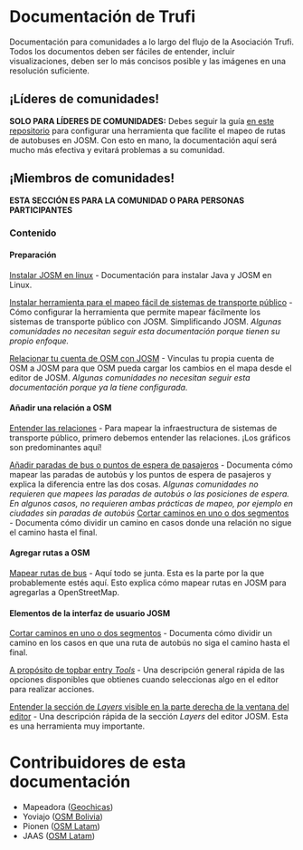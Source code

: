 # Documentación de Trufi

Documentación para comunidades a lo largo del flujo de la Asociación Trufi. Todos los documentos deben ser fáciles de entender, incluir visualizaciones, deben ser lo más concisos posible y las imágenes en una resolución suficiente.

## ¡Líderes de comunidades!

**SOLO PARA LÍDERES DE COMUNIDADES:** Debes seguir la guía [en este repositorio](https://github.com/trufi-association/routemapping_josmconfig) para configurar una herramienta que facilite el mapeo de rutas de autobuses en JOSM. Con esto en mano, la documentación aquí será mucho más efectiva y evitará problemas a su comunidad.

## ¡Miembros de comunidades!

**ESTA SECCIÓN ES PARA LA COMUNIDAD O PARA PERSONAS PARTICIPANTES**

### Contenido

#### Preparación

[Instalar JOSM en linux](installing-josm-on-linux/index.md) - Documentación para instalar Java y JOSM en Linux.

[Instalar herramienta para el mapeo fácil de sistemas de transporte público](installing-mapping-tool/index.md) - Cómo configurar la herramienta que permite mapear fácilmente los sistemas de transporte público con JOSM. Simplificando JOSM. _Algunas comunidades no necesitan seguir esta documentación porque tienen su propio enfoque._

[Relacionar tu cuenta de OSM con JOSM](oauth-josm/index.md) - Vinculas tu propia cuenta de OSM a JOSM para que OSM pueda cargar los cambios en el mapa desde el editor de JOSM. _Algunas comunidades no necesitan seguir esta documentación porque ya la tiene configurada._

#### Añadir una relación a OSM

[Entender las relaciones](understanding-relations/index.md) - Para mapear la infraestructura de sistemas de transporte público, primero debemos entender las relaciones. ¡Los gráficos son predominantes aquí!

[Añadir paradas de bus o puntos de espera de pasajeros](adding-bus-stops/index.md) - Documenta cómo mapear las paradas de autobús y los puntos de espera de pasajeros y explica la diferencia entre las dos cosas. _Algunas comunidades no requieren que mapees las paradas de autobús o las posiciones de espera. En algunos casos, no requieren ambas prácticas de mapeo, por ejemplo en ciudades sin paradas de autobús_
[Cortar caminos en uno o dos segmentos](split-ways/index.md) - Documenta cómo dividir un camino en casos donde una relación no sigue el camino hasta el final.

#### Agregar rutas a OSM

[Mapear rutas de bus](mapping-routes/index.md) - Aquí todo se junta. Esta es la parte por la que probablemente estés aquí. Esto explica cómo mapear rutas en JOSM para agregarlas a OpenStreetMap.

#### Elementos de la interfaz de usuario JOSM

[Cortar caminos en uno o dos segmentos](split-ways/index.md) - Documenta cómo dividir un camino en los casos en que una ruta de autobús no siga el camino hasta el final.

[A propósito de topbar entry _Tools_](josm-tools/index.md) - Una descripción general rápida de las opciones disponibles que obtienes cuando seleccionas algo en el editor para realizar acciones.

[Entender la sección de _Layers_ visible en la parte derecha de la ventana del editor](josm-editor-layers/index.md) - Una descripción rápida de la sección _Layers_ del editor JOSM. Esta es una herramienta muy importante.

# Contribuidores de esta documentación

- Mapeadora ([Geochicas](https://geochicas.org))
- Yoviajo ([OSM Bolivia](https://wiki.openstreetmap.org/wiki/Bolivia))
- Pionen ([OSM Latam](https://wiki.openstreetmap.org/wiki/ES:OSM_Latam))
- JAAS ([OSM Latam](https://wiki.openstreetmap.org/wiki/ES:OSM_Latam))
